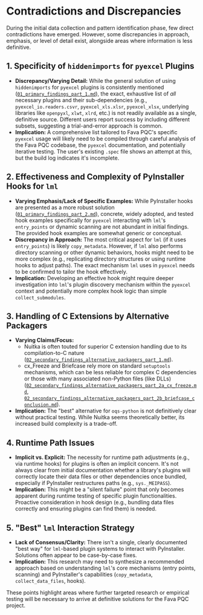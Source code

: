 # Contradictions and Discrepancies

During the initial data collection and pattern identification phase, few direct contradictions have emerged. However, some discrepancies in approach, emphasis, or level of detail exist, alongside areas where information is less definitive.

## 1. Specificity of `hiddenimports` for `pyexcel` Plugins

*   **Discrepancy/Varying Detail:** While the general solution of using `hiddenimports` for `pyexcel` plugins is consistently mentioned ([`01_primary_findings_part_1.md`](../data_collection/01_primary_findings_part_1.md:1)), the exact, exhaustive list of *all* necessary plugins and their sub-dependencies (e.g., `pyexcel_io.readers.csvr`, `pyexcel_xls.xlsr`, `pyexcel_xlsx`, underlying libraries like `openpyxl`, `xlwt`, `xlrd`, etc.) is not readily available as a single, definitive source. Different users report success by including different subsets, suggesting a trial-and-error approach is common.
*   **Implication:** A comprehensive list tailored to Fava PQC's specific `pyexcel` usage will likely need to be compiled through careful analysis of the Fava PQC codebase, the `pyexcel` documentation, and potentially iterative testing. The user's existing `.spec` file shows an attempt at this, but the build log indicates it's incomplete.

## 2. Effectiveness and Complexity of PyInstaller Hooks for `lml`

*   **Varying Emphasis/Lack of Specific Examples:** While PyInstaller hooks are presented as a more robust solution ([`01_primary_findings_part_2.md`](../data_collection/01_primary_findings_part_2.md:1)), concrete, widely adopted, and tested hook examples specifically for `pyexcel` interacting with `lml`'s `entry_points` or dynamic scanning are not abundant in initial findings. The provided hook examples are somewhat generic or conceptual.
*   **Discrepancy in Approach:** The most critical aspect for `lml` (if it uses `entry_points`) is likely `copy_metadata`. However, if `lml` also performs directory scanning or other dynamic behaviors, hooks might need to be more complex (e.g., replicating directory structures or using runtime hooks to adjust paths). The exact mechanism `lml` uses in `pyexcel` needs to be confirmed to tailor the hook effectively.
*   **Implication:** Developing an effective hook might require deeper investigation into `lml`'s plugin discovery mechanism within the `pyexcel` context and potentially more complex hook logic than simple `collect_submodules`.

## 3. Handling of C Extensions by Alternative Packagers

*   **Varying Claims/Focus:**
    *   Nuitka is often touted for superior C extension handling due to its compilation-to-C nature ([`02_secondary_findings_alternative_packagers_part_1.md`](../data_collection/02_secondary_findings_alternative_packagers_part_1.md:1)).
    *   cx_Freeze and Briefcase rely more on standard `setuptools` mechanisms, which can be less reliable for complex C dependencies or those with many associated non-Python files (like DLLs) ([`02_secondary_findings_alternative_packagers_part_2a_cx_freeze.md`](../data_collection/02_secondary_findings_alternative_packagers_part_2a_cx_freeze.md:1), [`02_secondary_findings_alternative_packagers_part_2b_briefcase_conclusion.md`](../data_collection/02_secondary_findings_alternative_packagers_part_2b_briefcase_conclusion.md:1)).
*   **Implication:** The "best" alternative for `oqs-python` is not definitively clear without practical testing. While Nuitka seems theoretically better, its increased build complexity is a trade-off.

## 4. Runtime Path Issues

*   **Implicit vs. Explicit:** The necessity for runtime path adjustments (e.g., via runtime hooks) for plugins is often an implicit concern. It's not always clear from initial documentation whether a library's plugins will correctly locate their data files or other dependencies once bundled, especially if PyInstaller restructures paths (e.g., `sys._MEIPASS`).
*   **Implication:** This might be a "silent failure" point that only becomes apparent during runtime testing of specific plugin functionalities. Proactive consideration in hook design (e.g., bundling data files correctly and ensuring plugins can find them) is needed.

## 5. "Best" `lml` Interaction Strategy

*   **Lack of Consensus/Clarity:** There isn't a single, clearly documented "best way" for `lml`-based plugin systems to interact with PyInstaller. Solutions often appear to be case-by-case fixes.
*   **Implication:** This research may need to synthesize a recommended approach based on understanding `lml`'s core mechanisms (entry points, scanning) and PyInstaller's capabilities (`copy_metadata`, `collect_data_files`, hooks).

These points highlight areas where further targeted research or empirical testing will be necessary to arrive at definitive solutions for the Fava PQC project.